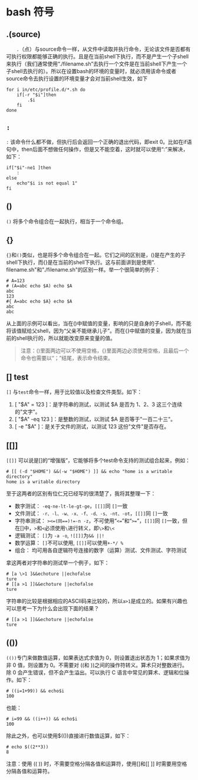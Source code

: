 # bash 符号

## .(source)

　　`.`（点）与source命令一样，从文件中读取并执行命令，无论该文件是否都有可执行权限都能够正确的执行。且是在当前shell下执行，而不是产生一个子shell来执行（我们通常使用“./filename.sh”去执行一个文件是在当前shell下产生一个子shell去执行的）。所以在设置bash的环境的变量时，就必须用该命令或者source命令去执行设置的环境变量才会对当前shell生效，如下

	for i in/etc/profile.d/*.sh do
		if[-r "$i"]then
			.$i
		fi
	done

## `:`

`:` 该命令什么都不做，但执行后会返回一个正确的退出代码，即exit 0。比如在if语句中，then后面不想做任何操作，但是又不能空着，这时就可以使用“:”来解决，如下：

	if["$i"-ne1 ]then
		:
	else
		echo"$i is not equal 1"
	fi

## ()

`()` 将多个命令组合在一起执行，相当于一个命令组。

## {}

`{}`和`()`类似，也是将多个命令组合在一起。它们之间的区别是，()是在产生的子shell下执行，而{}是在当前的shell下执行。这与前面讲到是使用". filename.sh"和"./filename.sh"的区别一样。举一个很简单的例子：

	# A=123
	# (A=abc echo $A) echo $A
	abc
	123
	#{ A=abc echo $A} echo $A
	abc
	abc

从上面的示例可以看出，当在()中赋值的变量，影响的只是自身的子shell，而不能将该值赋给父shell，因为“父亲不能继承儿子”。而在{}中赋值的变量，因为就在当前的shell执行的，所以就能改变原来变量的值。

> 注意：()里面两边可以不使用空格，{}里面两边必须使用空格，且最后一个命令也需要以“；”结尾，表示命令结束。

## [] test

`[]` 与`test`命令一样，用于比较值以及检查文件类型。如下：

1. [ "$A" = 123 ]：是字符串的测试，以测试 $A 是否为 1、2、3 这三个连续的"文字"。
2. [ "$A" -eq 123 ]：是整数的测试，以测试 $A 是否等于"一百二十三"。
3. [ -e "$A" ]：是关于文件的测试，以测试 123 这份"文件"是否存在。

## [[]]

`[[]]` 可以说是[]的“增强版”，它能够将多个test命令支持的测试组合起来，例如：

	# [[ (-d "$HOME") &&(-w "$HOME") ]] && echo "home is a writable directory"
	home is a writable directory

至于这两者的区别有位仁兄已经写的很清楚了，我将其整理一下：

* 数字测试： `-eq-ne-lt-le-gt-ge`，`[[]]`同 `[]`一致
* 文件测试： `-r、-l、-w、-x、-f、-d、-s、-nt、-ot`，`[[]]`同 `[]`一致
* 字符串测试： `><=(同==)!=-n -z`，不可使用“`<=`”和“`>=`”，`[[]]`同 `[]`一致，但在[]中，`>`和`<`必须使用`\`进行转义，即`\>`和`\<`
* 逻辑测试： `[]`为 `-a -o`, `![[]]`为`&& ||!`
* 数学运算： `[]`不可以使用, `[[]]`可以使用`+-*/ %`
* 组合： 均可用各自逻辑符号连接的数字（运算）测试、文件测试、字符测试

拿这两者对字符串的测试举一个例子，如下：

	# [a \>1 ]&&echoture ||echofalse
	ture
	# [[a >1 ]]&&echoture ||echofalse
	ture

字符串的比较是根据相应的ASCII码来比较的，所以`a>1`是成立的。如果有兴趣也可以思考一下为什么会出现下面的结果？

	# [[a >1 ]]&&echoture ||echofalse
	ture

## (())

`(())`专门来做数值运算，如果表达式求值为 0，则设置退出状态为 1；如果求值为非 0 值，则设置为 0。不需要对 ((和 ))之间的操作符转义。算术只对整数进行。除 0 会产生错误，但不会产生溢出。可以执行 C 语言中常见的算术、逻辑和位操作。如下：

	# ((i=1+99)) && echo$i
	100

也能：

	# i=99 && ((i++)) && echo$i
	100

除此之外，也可以使用$(())直接进行数值运算，如下：

	# echo $((2**3))
	8

注意：使用 (( )) 时，不需要空格分隔各值和运算符，使用[]和[[ ]] 时需要用空格分隔各值和运算符。

